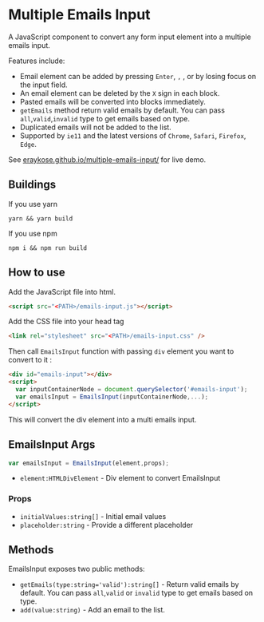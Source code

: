 # Multiple Emails Input
A JavaScript component to convert any form input element into a multiple emails input.

Features include:

- Email element can be added by pressing `Enter`, `,` , or by losing focus on the input field.
- An email element can be deleted by the `X` sign in each block.
- Pasted emails will be converted into blocks immediately.
- `getEmails` method return valid emails by default. You can pass `all`,`valid`,`invalid` type to get emails based on type.   
- Duplicated emails will not be added to the list.
- Supported by `ie11` and the latest versions of `Chrome`, `Safari`, `Firefox`, `Edge`.

See [eraykose.github.io/multiple-emails-input/](https://eraykose.github.io/multiple-emails-input/) for live demo.

## Buildings

If you use yarn

```
yarn && yarn build
```

If you use npm

```
npm i && npm run build
```

## How to use

Add the JavaScript file into html.

```html
<script src="<PATH>/emails-input.js"></script>
```

Add the CSS file into your head tag

```html
<link rel="stylesheet" src="<PATH>/emails-input.css" />
```

Then call `EmailsInput` function with passing `div` element you want to convert to it :

```html
<div id="emails-input"></div>
<script>
  var inputContainerNode = document.querySelector('#emails-input');
  var emailsInput = EmailsInput(inputContainerNode,...);
</script>
```

This will convert the div element into a multi emails input.

## EmailsInput Args

```js
var emailsInput = EmailsInput(element,props);
```

- `element:HTMLDivElement` - Div element to convert EmailsInput

### Props

- `initialValues:string[]` - Initial email values 
- `placeholder:string` - Provide a different placeholder

## Methods

EmailsInput exposes two public methods:

- `getEmails(type:string='valid'):string[]` - Return valid emails by default. You can pass `all`,`valid` or `invalid` type to get emails based on type.
- `add(value:string)` - Add an email to the list.
